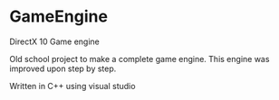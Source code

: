 # GameEngine
DirectX 10 Game engine

Old school project to make a complete game engine. This engine was improved upon step by step. 

Written in C++ using visual studio
